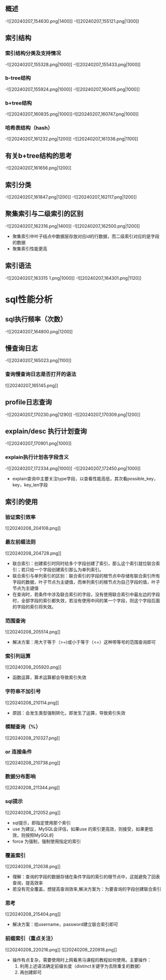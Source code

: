 ## 概述
-![[20240207_154630.png|1400]]
-![[20240207_155121.png|1300]]
## 索引结构
### 索引结构分类及支持情况
-![[20240207_155328.png|1000]]
-![[20240207_155433.png|1000]]
### b-tree结构
-![[20240207_155924.png|1000]]
-![[20240207_160415.png|1000]]
### b+tree结构
-![[20240207_160835.png|1000]]-![[20240207_160747.png|1000]]
### 哈希表结构（hash）
-![[20240207_161232.png|1200]]
-![[20240207_161336.png|1100]]
## 有关b+tree结构的思考
-![[20240207_161656.png|1200]]
## 索引分类
-![[20240207_161847.png|1200]]
-![[20240207_162117.png|1200]]
## 聚集索引与二级索引的区别
-![[20240207_162316.png|1400]]
-![[20240207_162500.png|1200]]
- 聚集索引中叶子结点中数据层存放对应id的行数据，而二级索引对应的是字段的数据
- 聚集索引性能更高
## 索引语法
-![[20240207_163315 1.png|1000]]
-![[20240207_164301.png|1120]]
# sql性能分析
## sql执行频率（次数）
-![[20240207_164800.png|1200]]
## 慢查询日志
-![[20240207_165023.png|1100]]
### 查询慢查询日志是否打开的语法
![[20240207_165145.png]]
## profile日志查询
-![[20240207_170230.png|1290]]
-![[20240207_170309.png|1200]]
## explain/desc 执行计划查询
-![[20240207_170901.png|1000]]
### explain执行计划各字段含义
-![[20240207_172334.png|1000]]
-![[20240207_172450.png|1000]]
- explain查询中主要关注type字段，以查看性能高低，其次看possible_key，key，key_len字段
## 索引的使用
### 验证索引效率
![[20240208_204108.png]]
### 最左前缀法则
![[20240208_204728.png]]
- 联合索引：创建索引时同时给多个字段创建了索引，那么这个索引就位联合索引；若只给一个字段创建索引那么为单列索引。
- 联合索引与单列索引的区别：联合索引的字段的根节点中存储有联合索引所有字段的数据，叶子节点为主键值，而单列索引的根节点为自己字段的值，叶子节点为主键值
- 在查询时，若条件中涉及联合索引的字段，没有使用联合索引中最左边的字段时，全部字段的索引都失效，若没有使用中间的某一个字段，则这个字段后面的字段的索引将失效。
### 范围查询
![[20240208_205514.png]]
- 解决方案：用大于等于（>=)或小于等于（<=）这种带等号的范围查询即可
### 索引列运算
![[20240208_205920.png]]
- 函数运算，算术运算都会导致索引失效
### 字符串不加引号
![[20240208_210114.png]]
- 原因：会发生类型强制转化，即发生了运算，导致索引失效
### 模糊查询（%）
![[20240208_210327.png]]
### or 连接条件
![[20240208_210738.png]]
### 数据分布影响
![[20240208_211344.png]]
### sql提示
![[20240208_212052.png]]
- sql提示，即指定使用那个索引
- use 为建议，MySQL会评估，如果use 的索引更高效，则接受，如果更低效，则按照MySQL的
- force 为强制，强制使用指定的索引
### 覆盖索引
![[20240208_212638.png]]
- 理解：查询的字段的数据存储在条件字段的索引的根节点中，这就避免了回表查询，提高效率
- 若没有完全覆盖，想提高查询效率,解决方案为：为要查询的字段创建联合索引
### 思考
![[20240208_215404.png]]
- 解决方案：给username，password建立联合索引即可
### 前缀索引（重点关注）
![[20240208_220216.png]]
![[20240208_220918.png]]
- 操作有点复杂，需要使用时上网看黑马课程的教程如何使用。主要操作：
	1. 利用上述语法确定前缀长度（distinct关键字为去除重复的数据）
	2. 再创建即可